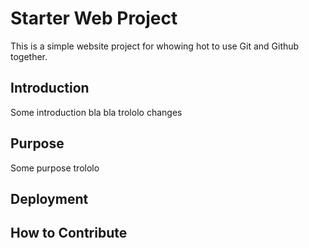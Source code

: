 # Starter Web Project

This is a simple website project for whowing hot to use Git and Github together.

## Introduction

Some introduction bla bla trololo changes

## Purpose

Some purpose trololo

## Deployment

## How to Contribute